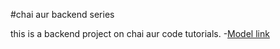 #chai aur backend series

this is a backend project on chai aur code tutorials.
-[Model link](https://app.eraser.io/workspace/YtPqZ1VogxGy1jzIDkzj?origin=share)